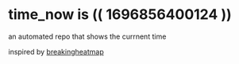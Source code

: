 # time_now is (( 1696856400124 ))

an automated repo that shows the currnent time

inspired by [breakingheatmap](https://github.com/breakingheatmap/breakingheatmap)